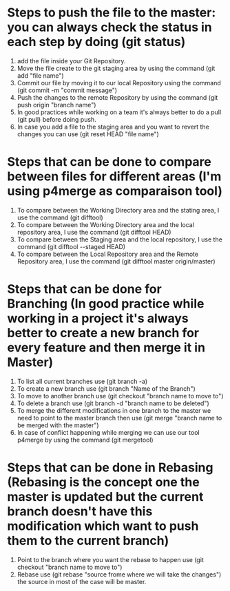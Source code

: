 # Steps to push the file to the master: you can always check the status in each step by doing (git status)
1) add the file inside your Git Repository. 
2) Move the file create to the git staging area by using the command (git add "file name")
3) Commit our file by moving it to our local Repository using the command (git commit -m "commit message")
4) Push the changes to the remote Repository by using the command (git push origin "branch name")
5) In good practices while working on a team it's always better to do a pull (git pull) before doing push.
6) In case you add a file to the staging area and you want to revert the changes you can use (git reset HEAD "file name")

# Steps that can be done to compare between files for different areas (I'm using p4merge as comparaison tool)
1) To compare between the Working Directory area and the stating area, I use the command (git difftool)
2) To compare between the Working Directory area and the local repository area, I use the command (git difftool HEAD) 
3) To compare between the Staging area and the local repository, I use the command (git difftool --staged HEAD)
4) To compare between the Local Repository area and the Remote Repository area, I use the command (git difftool master origin/master)

# Steps that can be done for Branching (In good practice while working in a project it's always better to create a new branch for every feature and then merge it in Master)
1) To list all current branches use (git branch -a)
2) To create a new branch use (git branch "Name of the Branch")
3) To move to another branch use (git checkout "branch name to move to")
4) To delete a branch use (git branch -d "branch name to be deleted")
5) To merge the different modifications in one branch to the master we need to point to the master branch then use (git merge "branch name to be merged with the master")
6) In case of conflict happening while merging we can use our tool p4merge by using the command (git mergetool)

# Steps that can be done in Rebasing (Rebasing is the concept one the master is updated but the current branch doesn't have this modification which want to push them to the current branch)
1) Point to the branch where you want the rebase to happen use (git checkout "branch name to move to")
2) Rebase use (git rebase "source frome where we will take the changes") the source in most of the case will be master.